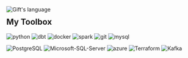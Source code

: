 <img align="left" src="https://github-readme-stats-sigma-five.vercel.app/api/top-langs?username=johanfrykebrant&langs_count=10&show_icons=true&locale=en&layout=compact&theme=light&count_private=false&layout=compact" alt="Gift's language"/>
 
## My Toolbox 
<p style='text-align: right;'>
  
![python](https://img.shields.io/static/v1?logo=python&label=&message=python&color=36465D&logoColor=AAA&style=flat-square&link=)
![dbt](https://img.shields.io/static/v1?logo=dbt&label=&message=dbt&color=36465D&logoColor=AAA&style=flat-square&link=)
![docker](https://img.shields.io/static/v1?logo=docker&label=&message=docker&color=36465D&logoColor=AAA&style=flat-square)
![spark](https://img.shields.io/static/v1?logo=apache-spark&label=&message=spark&color=36465D&logoColor=AAA&style=flat-square)
![git](https://img.shields.io/static/v1?logo=git&label=&message=git&color=36465D&logoColor=AAA&style=flat-square)
![mysql](https://img.shields.io/static/v1?logo=mysql&label=&message=mysql&color=36465D&logoColor=AAA&style=flat-square&link=)
 
![PostgreSQL](https://img.shields.io/static/v1?logo=PostgreSQL&label=&message=PostgreSQL&color=36465D&logoColor=AAA&style=flat-square&link=)
![Microsoft-SQL-Server](https://img.shields.io/static/v1?logo=Microsoft-SQL-Server&label=&message=mssql&color=36465D&logoColor=AAA&style=flat-square&link=)
![azure](https://img.shields.io/static/v1?logo=microsoft-azure&label=&message=azure&color=36465D&logoColor=AAA&style=flat-square)
![Terraform](https://img.shields.io/static/v1?logo=terraform&label=&message=terraform&color=36465D&logoColor=AAA&style=flat-square&link=)
![Kafka](https://img.shields.io/static/v1?logo=apache-kafka&label=&message=kafka&color=36465D&logoColor=AAA&style=flat-square&link=)

</p>

